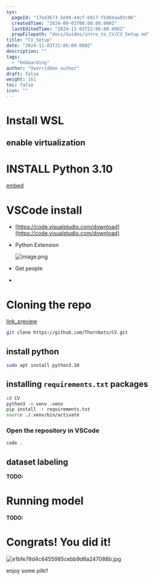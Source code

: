 ```yaml
---
sys:
  pageId: "17ed3673-5e94-44cf-b817-f54bbaa03c06"
  createdTime: "2024-09-01T00:08:00.000Z"
  lastEditedTime: "2024-11-03T22:06:00.000Z"
  propFilepath: "docs/Guides/intro_to_CV/CV_Setup.md"
title: "CV_Setup"
date: "2024-11-03T22:06:00.000Z"
description: ""
tags:
  - "Onboarding"
author: "Overridden author"
draft: false
weight: 161
toc: false
icon: ""
---
```


# Install WSL

## enable virtualization

# INSTALL Python 3.10

[embed](https://www.rose-hulman.edu/class/csse/csse132/2425a/labs/prelab1-wsl2.html)

# VSCode install

- [https://code.visualstudio.com/download](https://code.visualstudio.com/download)
- Python Extension

	![image.png](https://prod-files-secure.s3.us-west-2.amazonaws.com/d518164a-d88e-44d1-a4ee-3adb3bd8bce0/d82b6650-a5e4-4d3c-b8c9-93d817dae00e/image.png?X-Amz-Algorithm=AWS4-HMAC-SHA256&X-Amz-Content-Sha256=UNSIGNED-PAYLOAD&X-Amz-Credential=ASIAZI2LB4664XT5AZZP%2F20250206%2Fus-west-2%2Fs3%2Faws4_request&X-Amz-Date=20250206T190133Z&X-Amz-Expires=3600&X-Amz-Security-Token=IQoJb3JpZ2luX2VjEEsaCXVzLXdlc3QtMiJGMEQCIHi7%2BQ%2F961NZEQ0s%2BTkHC03jU50sJ9sWk4mQxU7wP53VAiBFEi7opTlLpaSgPS0Fu85fNAV1QJ1wA%2FKEBcen%2Fexshir%2FAwhkEAAaDDYzNzQyMzE4MzgwNSIMw2v0sS2q2AzO4%2Bt4KtwD5Q0POhaKJpJDIAm4Sl7cWvd%2BWajmzqMtO0LKyELOPwvycDzD6Oo1FCo0wg%2FHGuX4%2F%2BnosUBxjoByYSvvQAZbJJQ9sdDXDYnNihI6uA8Zv1Cs3WPU0nsSnwmURYQ6t6Hau%2BCsbi4%2FO4EwKI9xXRPv%2BVzGbEAItvIUMIkyVkecHfAgCe8d8JXw3nNFV1TUw9jruFLi%2Bl3oNnmaq10dJ%2B36%2BfbL8S5g8WMvb%2FrINSQblnQGZfDNrzWL4vl051a%2FGMqiiILcmIiUMJMVb%2BAqfxS22QvF0XMlw6oWkAPs4KO2qoia3L27GHaKWd6YD5qXozgTb8xyrHaXpgkdeYQEWpxOk%2FHW57saILu%2F%2BkQBDLNlwbwe7B%2FJEfgZkJKXHndujbDG8QY8%2FnP7DrSVXfDz3frhQOtCnXcXRm3fO8kNmlhYTSSwPq4c11rHEFlfIQ6%2FsJ9bDT%2Bca6R5ZwbpRqBArTiwJhnrj7QIMUNVnFemH2Uspi3El3DdQcvbZsvai5F8r3JYs1rOL7IuG8riWZcF2xxehoIEWgJMWycVhho06TCFRwYL8w%2F9kRhlTRLP2FKdx4Kyu%2Bgp4muauvPfCOA4YooLi6FXE2hwGbWoD4shUHiojy1ooWepzDcHUls7HA8w5%2F2TvQY6pgEBBYVwiXe0szn3ejYzhyW2tc%2FMbJQse5jBlhjPNqpkwohgokpTDyua%2BQ1m%2Ft3xAR1rIrFdkfQyMZfH7HqDF3Wp8ormKglf6DWm4QrezVMJgqCWHwelCP%2FC1ZSNp0qTUPxmHuo83O5enCR9rajIlN5%2FrTt3MRvTDoujRJpaQRUESk6GSkXRULSZ0Hv3YqrZB36G3xFoYyEU0uH8Py1AqK5hCAxAzTTk&X-Amz-Signature=e2af0b6b739af819998d8f01876a7e2037443236785ff7b887161523e4f90ac1&X-Amz-SignedHeaders=host&x-id=GetObject)
- Get people
- 

# Cloning the repo

[link_preview](https://github.com/Thornbots/CV/)

```bash
git clone https://github.com/Thornbots/CV.git
```

## install python

```bash
sudo apt install python3.10
```

## installing `requirements.txt` packages

```bash
cd CV
python3 -m venv .venv
pip install -r requirements.txt
source ./.venv/bin/activate
```

### Open the repository in VSCode

```bash
code .
```

## dataset labeling  

**TODO:**

# Running model

**TODO:**

# Congrats! You did it!

![e1bfe78d4c6455985cebb9d6a247088b.jpg](https://prod-files-secure.s3.us-west-2.amazonaws.com/d518164a-d88e-44d1-a4ee-3adb3bd8bce0/7d1ce04e-65d6-40c8-814d-754280e9515a/e1bfe78d4c6455985cebb9d6a247088b.jpg?X-Amz-Algorithm=AWS4-HMAC-SHA256&X-Amz-Content-Sha256=UNSIGNED-PAYLOAD&X-Amz-Credential=ASIAZI2LB466ZHZBEVEL%2F20250206%2Fus-west-2%2Fs3%2Faws4_request&X-Amz-Date=20250206T190132Z&X-Amz-Expires=3600&X-Amz-Security-Token=IQoJb3JpZ2luX2VjEEsaCXVzLXdlc3QtMiJGMEQCIDCRUbDnFzVFU3W8JBp8%2BFmY9HlZPywST4aJx1WLyhXIAiBtXvu7KyNMLW6%2BLU7A5r%2B66nrZzgx%2FQxyLi0VPvCFBuSr%2FAwhkEAAaDDYzNzQyMzE4MzgwNSIMHnPeN9V3FlPCa3WuKtwD70N07Ml3gsbalGwf6TJHzLkDiOsItx%2FroZh%2FnUp7T0cVD8jSirl3xlrkXWSGK2rMOMt5thOvSQR5ih4XzlbMPzovuHvsz73vSqLr7vWo3EUSfBWnYC5W5YQhloNyspdFudUfV%2FxduCYPtmitrXQnXTXVqOJfU2I2shdH1o%2FR7adzfs0tzkuNjq2YjGwSp7%2BQk9czyz9lOHO7bvwv1Bq7Fe5hYgXurJ8PHEA%2Fid%2FA9tOhZgFdbhj3wGLPUHE7U69BiQOi3J4N7ZPX40o1SKItrMQoQ2W%2FszRsPc9sOMZY0P1Y7sXJZu8xVEcHOSnGP4b0m%2Bw%2F8yeyg4g46wfMGUjwGM9FKiKudwCpykTJkLe1AZU0tqfiNpEyAsvPM%2B5EvFiv9mvlC%2Fj6wn7wLwXeQ0mpt2hilhEUapxarlSMkOO7c4bC%2Fw2dWLi6JPauz6lP0Cf0SX%2BQdkLc5fsJxGM0UbHBYiJSJcqtVaO%2BCLb5I3P8hk8stzzEPNY2qHnbP2Q3Bu6IQM3pj%2FVcboRxt4s1%2B1hrI4rIH1%2Fc0dIb2A5B2%2FxEooJ1M5xowJ%2F0vNTwh2hYvX1cdrjzmKGTAPB6MIC4z2N%2FL2eu%2BOtGGq7yqTFupTi7RU5w81ymw4wb5ww5WSYwmf2TvQY6pgFdGpAAOAXvqIlk7XSawqYc%2FA4e8zX%2BgJRJWiumnymn3fozNh808L0XZSF03%2BoDm3e0Bz9E5Ruz7Xpe5gQv3t6dsgZD9MfgKtW4G5HCR%2B04NdOOzhDtisiIExkG%2BrBvSTC8pKyyaj%2Bw8NvOzBDYysOrX93Prm5z4fKZ10wGrFDRazJKa0e7JEAhB%2B0owaANAYcuhmTMbIJPA50ygxQ1zB7JD3GemCBB&X-Amz-Signature=f1c33f6491363b0bc285bd463af22c7bf75f5c9eb2801b0fa85deedcd1ae98fa&X-Amz-SignedHeaders=host&x-id=GetObject)

enjoy some pilk!!
